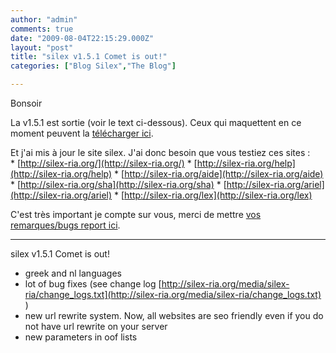 ```yaml
---
author: "admin"
comments: true
date: "2009-08-04T22:15:29.000Z"
layout: "post"
title: "silex v1.5.1 Comet is out!"
categories: ["Blog Silex","The Blog"]

---
```

Bonsoir

La v1.5.1 est sortie (voir le text ci-dessous). Ceux qui maquettent en ce moment peuvent la [télécharger ici](https://sourceforge.net/projects/silex/files/server/SILEX%20v1/silex_server-v1.5.1.zip/download).

Et j'ai mis à jour le site silex. J'ai donc besoin que vous testiez ces sites :
* [http://silex-ria.org/](http://silex-ria.org/)
* [http://silex-ria.org/help](http://silex-ria.org/help)
* [http://silex-ria.org/aide](http://silex-ria.org/aide)
* [http://silex-ria.org/sha](http://silex-ria.org/sha)
* [http://silex-ria.org/ariel](http://silex-ria.org/ariel)
* [http://silex-ria.org/lex](http://silex-ria.org/lex)

C'est très important je compte sur vous, merci de mettre [vos remarques/bugs report ici](http://silex.hoyau.info/forum/viewtopic.php?f=5&t=444).

___________________________

silex v1.5.1 Comet is out!
- greek and nl languages
- lot of bug fixes (see change log [http://silex-ria.org/media/silex-ria/change_logs.txt](http://silex-ria.org/media/silex-ria/change_logs.txt) )
- new url rewrite system. Now, all websites are seo friendly even if you do not have url rewrite on your server
- new parameters in oof lists






